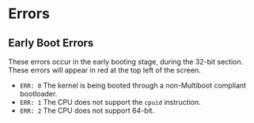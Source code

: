 # Errors

## Early Boot Errors
These errors occur in the early booting stage, during the 32-bit section. These
errors will appear in red at the top left of the screen.

- `ERR: 0` The kernel is being booted through a non-Multiboot compliant bootloader.
- `ERR: 1` The CPU does not support the `cpuid` instruction.
- `ERR: 2` The CPU does not support 64-bit.
